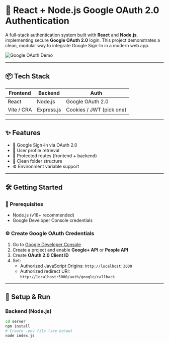 # 🔐 React + Node.js Google OAuth 2.0 Authentication

A full-stack authentication system built with **React** and **Node.js**, implementing secure **Google OAuth 2.0** login. This project demonstrates a clean, modular way to integrate Google Sign-In in a modern web app.

![Google OAuth Demo](https://user-images.githubusercontent.com/your-image-demo.png) <!-- Optional demo GIF or screenshot -->

---

## 📦 Tech Stack

| Frontend | Backend  | Auth     |
|----------|----------|----------|
| React    | Node.js  | Google OAuth 2.0 |
| Vite / CRA | Express.js | Cookies / JWT (pick one) |

---

## ✨ Features

- 🔑 Google Sign-In via OAuth 2.0
- 👤 User profile retrieval
- 🔐 Protected routes (frontend + backend)
- 📁 Clean folder structure
- ⚙️ Environment variable support

---

## 🛠️ Getting Started

### 🔧 Prerequisites

- Node.js (v18+ recommended)
- Google Developer Console credentials

### ⚙️ Create Google OAuth Credentials

1. Go to [Google Developer Console](https://console.developers.google.com/)
2. Create a project and enable **Google+ API** or **People API**
3. Create **OAuth 2.0 Client ID**
4. Set:
   - Authorized JavaScript Origins: `http://localhost:3000`
   - Authorized redirect URI: `http://localhost:5000/auth/google/callback`

---

## 🚀 Setup & Run

### Backend (Node.js)
```bash
cd server
npm install
# Create .env file (see below)
node index.js
